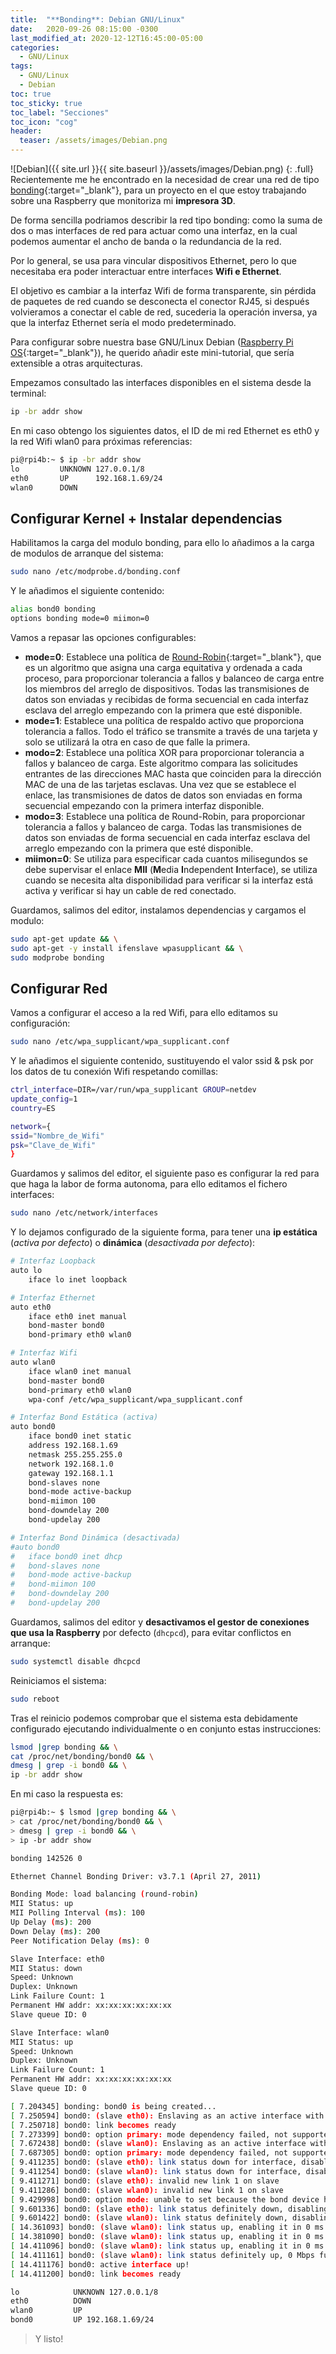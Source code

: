 ```yaml
---
title:  "**Bonding**: Debian GNU/Linux"
date:   2020-09-26 08:15:00 -0300
last_modified_at: 2020-12-12T16:45:00-05:00
categories:
  - GNU/Linux
tags:
  - GNU/Linux
  - Debian
toc: true
toc_sticky: true
toc_label: "Secciones"
toc_icon: "cog"
header:
  teaser: /assets/images/Debian.png
---
```


![Debian]({{ site.url }}{{ site.baseurl }}/assets/images/Debian.png)
{: .full}
Recientemente me he encontrado en la necesidad de crear una red de tipo [bonding](https://wiki.debian.org/Bonding){:target="_blank"}, para un proyecto en el que estoy trabajando sobre una Raspberry que monitoriza mi **impresora 3D**.

De forma sencilla podriamos describir la red tipo bonding: como la suma de dos o mas interfaces de red para actuar como una interfaz, en la cual podemos aumentar el ancho de banda o la redundancia de la red.

Por lo general, se usa para vincular dispositivos Ethernet, pero lo que necesitaba era poder interactuar entre interfaces **Wifi e Ethernet**.

El objetivo es cambiar a la interfaz Wifi de forma transparente, sin pérdida de paquetes de red cuando se desconecta el conector RJ45, si después volvieramos a conectar el cable de red, sucederia la operación inversa, ya que la interfaz Ethernet sería el modo predeterminado.

Para configurar sobre nuestra base GNU/Linux Debian ([Raspberry Pi OS](https://www.raspberrypi.org/downloads/raspberry-pi-os/){:target="_blank"}), he querido añadir este mini-tutorial, que sería extensible a otras arquitecturas.

Empezamos consultado las interfaces disponibles en el sistema desde la terminal:

```bash
ip -br addr show
```

En mi caso obtengo los siguientes datos, el ID de mi red Ethernet es eth0 y la red Wifi wlan0 para próximas referencias:

```bash
pi@rpi4b:~ $ ip -br addr show
lo         UNKNOWN 127.0.0.1/8
eth0       UP      192.168.1.69/24
wlan0      DOWN
```

## Configurar Kernel + Instalar dependencias

Habilitamos la carga del modulo bonding, para ello lo añadimos a la carga de modulos de arranque del sistema:

```bash
sudo nano /etc/modprobe.d/bonding.conf
```

Y le añadimos el siguiente contenido:

```bash
alias bond0 bonding
options bonding mode=0 miimon=0
```

Vamos a repasar las opciones configurables:

- **mode=0**: Establece una política de [Round-Robin](https://es.wikipedia.org/wiki/Planificaci%C3%B3n_Round-robin){:target="_blank"}, que es un algoritmo que asigna una carga equitativa y ordenada a cada proceso, para proporcionar tolerancia a fallos y balanceo de carga entre los miembros del arreglo de dispositivos. Todas las transmisiones de datos son enviadas y recibidas de forma secuencial en cada interfaz esclava del arreglo empezando con la primera que esté disponible.
- **mode=1**: Establece una política de respaldo activo que proporciona tolerancia a fallos. Todo el tráfico se transmite a través de una tarjeta y solo se utilizará la otra en caso de que falle la primera.
- **modo=2**: Establece una política XOR para proporcionar tolerancia a fallos y balanceo de carga. Este algoritmo compara las solicitudes entrantes de las direcciones MAC hasta que coinciden para la dirección MAC de una de las tarjetas esclavas. Una vez que se establece el enlace, las transmisiones de datos de datos son enviadas en forma secuencial empezando con la primera interfaz disponible.
- **modo=3**: Establece una política de Round-Robin, para proporcionar tolerancia a fallos y balanceo de carga. Todas las transmisiones de datos son enviadas de forma secuencial en cada interfaz esclava del arreglo empezando con la primera que esté disponible.
- **miimon=0**: Se utiliza para especificar cada cuantos milisegundos se debe supervisar el enlace **MII** (**M**edia **I**ndependent **I**nterface), se utiliza cuando se necesita alta disponibilidad para verificar si la interfaz está activa y verificar si hay un cable de red conectado.

Guardamos, salimos del editor, instalamos dependencias y cargamos el modulo:

```bash
sudo apt-get update && \
sudo apt-get -y install ifenslave wpasupplicant && \
sudo modprobe bonding
```

## Configurar Red

Vamos a configurar el acceso a la red Wifi, para ello editamos su configuración:

```bash
sudo nano /etc/wpa_supplicant/wpa_supplicant.conf
```

Y le añadimos el siguiente contenido, sustituyendo el valor ssid & psk por los datos de tu conexión Wifi respetando comillas:

```bash
ctrl_interface=DIR=/var/run/wpa_supplicant GROUP=netdev
update_config=1
country=ES

network={
ssid="Nombre_de_Wifi"
psk="Clave_de_Wifi"
}
```

Guardamos y salimos del editor, el siguiente paso es configurar la red para que haga la labor de forma autonoma,  para ello editamos el fichero interfaces:

```bash
sudo nano /etc/network/interfaces
```

Y lo dejamos configurado de la siguiente forma, para tener una **ip estática** (*activa por defecto*) o **dinámica** (*desactivada por defecto*):

```bash
# Interfaz Loopback
auto lo
	iface lo inet loopback

# Interfaz Ethernet
auto eth0
	iface eth0 inet manual
	bond-master bond0
	bond-primary eth0 wlan0

# Interfaz Wifi
auto wlan0
	iface wlan0 inet manual
	bond-master bond0
	bond-primary eth0 wlan0
	wpa-conf /etc/wpa_supplicant/wpa_supplicant.conf

# Interfaz Bond Estática (activa)
auto bond0
	iface bond0 inet static
	address 192.168.1.69
	netmask 255.255.255.0
	network 192.168.1.0
	gateway 192.168.1.1
	bond-slaves none
	bond-mode active-backup
	bond-miimon 100
	bond-downdelay 200
	bond-updelay 200

# Interfaz Bond Dinámica (desactivada)
#auto bond0
#	iface bond0 inet dhcp
#	bond-slaves none
#	bond-mode active-backup
#	bond-miimon 100
#	bond-downdelay 200
#	bond-updelay 200
```

Guardamos, salimos del editor y **desactivamos el gestor de conexiones que usa la Raspberry** por defecto (`dhcpcd`), para evitar conflictos en arranque:

```bash
sudo systemctl disable dhcpcd
```

Reiniciamos el sistema:

```bash
sudo reboot
```

Tras el reinicio podemos comprobar que el sistema esta debidamente configurado ejecutando individualmente o en conjunto estas instrucciones:

```bash
lsmod |grep bonding && \
cat /proc/net/bonding/bond0 && \
dmesg | grep -i bond0 && \
ip -br addr show
```

En mi caso la respuesta es:

```bash
pi@rpi4b:~ $ lsmod |grep bonding && \
> cat /proc/net/bonding/bond0 && \
> dmesg | grep -i bond0 && \
> ip -br addr show

bonding 142526 0

Ethernet Channel Bonding Driver: v3.7.1 (April 27, 2011)

Bonding Mode: load balancing (round-robin)
MII Status: up
MII Polling Interval (ms): 100
Up Delay (ms): 200
Down Delay (ms): 200
Peer Notification Delay (ms): 0

Slave Interface: eth0
MII Status: down
Speed: Unknown
Duplex: Unknown
Link Failure Count: 1
Permanent HW addr: xx:xx:xx:xx:xx:xx
Slave queue ID: 0

Slave Interface: wlan0
MII Status: up
Speed: Unknown
Duplex: Unknown
Link Failure Count: 1
Permanent HW addr: xx:xx:xx:xx:xx:xx
Slave queue ID: 0

[ 7.204345] bonding: bond0 is being created...
[ 7.250594] bond0: (slave eth0): Enslaving as an active interface with an up link
[ 7.250718] bond0: link becomes ready
[ 7.273399] bond0: option primary: mode dependency failed, not supported in mode balance-rr(0)
[ 7.672438] bond0: (slave wlan0): Enslaving as an active interface with an up link
[ 7.687305] bond0: option primary: mode dependency failed, not supported in mode balance-rr(0)
[ 9.411235] bond0: (slave eth0): link status down for interface, disabling it in 200 ms
[ 9.411254] bond0: (slave wlan0): link status down for interface, disabling it in 200 ms
[ 9.411271] bond0: (slave eth0): invalid new link 1 on slave
[ 9.411286] bond0: (slave wlan0): invalid new link 1 on slave
[ 9.429998] bond0: option mode: unable to set because the bond device has slaves
[ 9.601336] bond0: (slave eth0): link status definitely down, disabling slave
[ 9.601422] bond0: (slave wlan0): link status definitely down, disabling slave
[ 14.361093] bond0: (slave wlan0): link status up, enabling it in 0 ms
[ 14.381090] bond0: (slave wlan0): link status up, enabling it in 0 ms
[ 14.411096] bond0: (slave wlan0): link status up, enabling it in 0 ms
[ 14.411161] bond0: (slave wlan0): link status definitely up, 0 Mbps full duplex
[ 14.411176] bond0: active interface up!
[ 14.411200] bond0: link becomes ready

lo            UNKNOWN 127.0.0.1/8
eth0          DOWN
wlan0         UP
bond0         UP 192.168.1.69/24
```

> Y listo!
